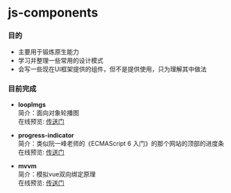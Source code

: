 # js-components
### 目的
* 主要用于锻炼原生能力
* 学习并整理一些常用的设计模式
* 会写一些现在UI框架提供的组件，但不是提供使用，只为理解其中做法

### 目前完成
+ **loopImgs**<br/>
简介：面向对象轮播图<br/>
在线预览: [传送门](http://htmlpreview.github.io/?https://github.com/HAWKEZHK/js-components/blob/master/LoopImgs/example/index.html)

+ **progress-indicator**<br/>
简介：类似阮一峰老师的《ECMAScript 6 入门》的那个网站的顶部的进度条<br/>
在线预览: [传送门](http://htmlpreview.github.io/?https://github.com/HAWKEZHK/js-components/blob/master/progress-indicator/example/index.html)

+ **mvvm**<br/>
简介：模拟vue双向绑定原理<br/>
在线预览: [传送门](http://htmlpreview.github.io/?https://github.com/HAWKEZHK/js-components/blob/master/mvvm/example/index.html)